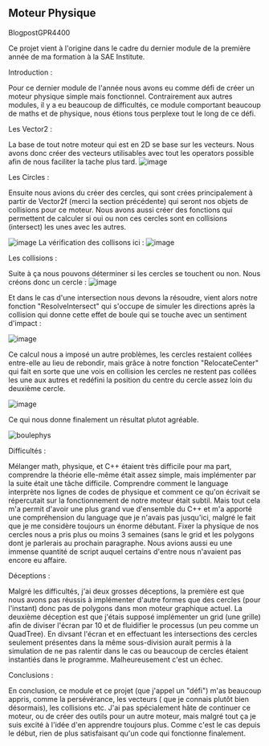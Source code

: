 ## Moteur Physique


BlogpostGPR4400

Ce projet vient à l'origine dans le cadre du dernier module de la première année de ma formation à la SAE Institute.

Introduction :

Pour ce dernier module de l'année nous avons eu comme défi de créer un moteur physique simple mais fonctionnel. Contrairement aux autres modules, il y a eu beaucoup de difficultés, ce module comportant beaucoup de maths et de physique, nous étions tous perplexe tout le long de ce défi.

Les Vector2 :

La base de tout notre moteur qui est en 2D se base sur les vecteurs. Nous avons donc créer des vecteurs utilisables avec tout les operators possible afin de nous faciliter la tache plus tard.
![image](https://user-images.githubusercontent.com/71374090/126316217-78395316-cb3b-4b71-8f8f-21e001421bfc.png)

Les Circles :

Ensuite nous avions du créer des cercles, qui sont crées principalement à partir de Vector2f (merci la section précédente) qui seront nos objets de collisions pour ce moteur.
Nous avons aussi créer des fonctions qui permettent de calculer si oui ou non ces cercles sont en collisions (intersect) les unes avec les autres.

![image](https://user-images.githubusercontent.com/71374090/126316778-ad6b54a2-65db-46e4-84d9-15798302168f.png)
La vérification des collisons ici : 
![image](https://user-images.githubusercontent.com/71374090/126316845-523dd257-bfcb-4d5f-951c-b059ad6f85bc.png)

Les collisions :

Suite à ça nous pouvons déterminer si les cercles se touchent ou non. Nous créons donc un cercle : 
![image](https://user-images.githubusercontent.com/71374090/126317356-e5803428-6d03-49fa-8f2c-cbce28924fd5.png)

Et dans le cas d'une intersection nous devons la résoudre, vient alors notre fonction "ResolveIntersect" qui s'occupe de simuler les directions après la collision qui donne cette effet de boule qui se touche avec un sentiment d'impact :

![image](https://user-images.githubusercontent.com/71374090/126317681-5d7bf236-04b5-4093-a54d-4eecfdc0df6f.png)

Ce calcul nous a imposé un autre problèmes, les cercles restaient collées entre-elle au lieu de rebondir, mais grâce à notre fonction "RelocateCenter" qui fait en sorte que une vois en collision les cercles ne restent pas collées les une aux autres et redéfini la position du centre du cercle assez loin du deuxième cercle.

![image](https://user-images.githubusercontent.com/71374090/126318040-f1c56ef0-d6bc-4f15-b1c9-e714038d748d.png)

Ce qui nous donne finalement un résultat plutot agréable. 

![boulephys](https://user-images.githubusercontent.com/71374090/126319096-6affb5a2-876e-434e-862e-72565fd8d16b.gif)

Difficultés :

Mélanger math, physique, et C++ étaient très difficile pour ma part, comprendre la théorie elle-même était assez simple, mais implémenter par la suite était une tâche difficile. Comprendre comment le language interprète nos lignes de codes de physique et comment ce qu'on écrivait se répercutait sur la fonctionnement de notre moteur était subtil. Mais tout cela m'a permit d'avoir une plus grand vue d'ensemble du C++ et m'a apporté une compréhension du language que je n'avais pas jusqu'ici, malgré le fait que je me considère toujours un énorme débutant. Fixer la physique de nos cercles nous a pris plus ou moins 3 semaines (sans le grid et les polygons dont je parlerais au prochain paragraphe. Nous avions aussi eu une immense quantité de script auquel certains d'entre nous n'avaient pas encore eu affaire.

Déceptions :

Malgré les difficultés, j'ai deux grosses déceptions, la première est que nous avons pas réussis à implémenter d'autre formes que des cercles (pour l'instant) donc pas de polygons dans mon moteur graphique actuel. La deuxième déception est que j'étais supposé implémenter un grid (une grille) afin de diviser l'écran par 10 et de fluidifier le processus (un peu comme un QuadTree). En divsant l'écran et en effectuant les intersections des cercles seulement présentes dans la même sous-division aurait permis à la simulation de ne pas ralentir dans le cas ou beaucoup de cercles étaient instantiés dans le programme. Malheureusement c'est un échec.

Conclusions :

En conclusion, ce module et ce projet (que j'appel un "défi") m'as beaucoup appris, comme la persévérance, les vecteurs ( que je connais plutôt bien désormais), les collisions etc. J'ai pas spécialement hâte de continuer ce moteur, ou de créer des outils pour un autre moteur, mais malgré tout ça je suis excité à l'idée d'en apprendre toujours plus. Comme c'est le cas depuis le début, rien de plus satisfaisant qu'un code qui fonctionne finalement.
